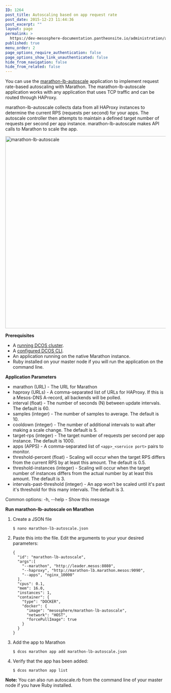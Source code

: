 ```yaml
---
ID: 1264
post_title: Autoscaling based on app request rate
post_date: 2015-12-23 11:44:36
post_excerpt: ""
layout: page
permalink: >
  https://dev-mesosphere-documentation.pantheonsite.io/administration/admin-tutorials/autoscaling-with-marathon/marathon-app-for-rate-based-autoscaling/
published: true
menu_order: 2
page_options_require_authentication: false
page_options_show_link_unauthenticated: false
hide_from_navigation: false
hide_from_related: false
---
```

You can use the [marathon-lb-autoscale][1] application to implement request rate-based autoscaling with Marathon. The marathon-lb-autoscale application works with any application that uses TCP traffic and can be routed through HAProxy.

marathon-lb-autoscale collects data from all HAProxy instances to determine the current RPS (requests per second) for your apps. The autoscale controller then attempts to maintain a defined target number of requests per second per app instance. marathon-lb-autoscale makes API calls to Marathon to scale the app.

<a href="https://docs.mesosphere.com/wp-content/uploads/2015/12/marathon-lb-autoscale-1.png" rel="attachment wp-att-1259"><img src="https://docs.mesosphere.com/wp-content/uploads/2015/12/marathon-lb-autoscale-1.png" alt="marathon-lb-autoscale" width="552" height="604" class="alignnone size-full wp-image-1259" /></a>

**Prerequisites**

*   A [running DCOS cluster][2].
*   A [configured DCOS CLI][3].
*   An application running on the native Marathon instance.
*   Ruby installed on your master node if you will run the application on the command line.

**Application Parameters**

*   marathon (URL) - The URL for Marathon
*   haproxy (URLs) - A comma-separated list of URLs for HAProxy. If this is a Mesos-DNS A-record, all backends will be polled.
*   interval (float) - The number of seconds (N) between update intervals. The default is 60.
*   samples (integer) - The number of samples to average. The default is 10.
*   cooldown (integer) - The number of additional intervals to wait after making a scale change. The default is 5.
*   target-rps (integer) - The target number of requests per second per app instance. The default is 1000.
*   apps (APPS) - A comma-separated list of `<app>_<service port>` pairs to monitor.
*   threshold-percent (float) - Scaling will occur when the target RPS differs from the current RPS by at least this amount. The default is 0.5.
*   threshold-instances (integer) - Scaling will occur when the target number of instances differs from the actual number by at least this amount. The default is 3.
*   intervals-past-threshold (integer) - An app won't be scaled until it's past it's threshold for this many intervals. The default is 3.

Common options: -h, --help - Show this message

**Run marathon-lb-autoscale on Marathon**

1.  Create a JSON file
    
        $ nano marathon-lb-autoscale.json
        

2.  Paste this into the file. Edit the arguments to your your desired parameters:
    
        {
          "id": "marathon-lb-autoscale",
          "args":[
            "--marathon", "http://leader.mesos:8080",
            "--haproxy", "http://marathon-lb.marathon.mesos:9090",
            "--apps", "nginx_10000"
          ],
          "cpus": 0.1,
          "mem": 16.0,
          "instances": 1,
          "container": {
            "type": "DOCKER",
            "docker": {
              "image": "mesosphere/marathon-lb-autoscale",
              "network": "HOST",
              "forcePullImage": true
            }
          }
        }
        

3.  Add the app to Marathon
    
        $ dcos marathon app add marathon-lb-autoscale.json
        

4.  Verify that the app has been added:
    
        $ dcos marathon app list
        

**Note:** You can also run autoscale.rb from the command line of your master node if you have Ruby installed.

 [1]: https://github.com/mesosphere/marathon-lb-autoscale
 [2]: https://docs.mesosphere.com/install/awscluster/
 [3]: https://docs.mesosphere.com/install/cli/